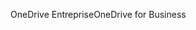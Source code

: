 <span data-ttu-id="0fe2a-101">OneDrive Entreprise</span><span class="sxs-lookup"><span data-stu-id="0fe2a-101">OneDrive for Business</span></span>